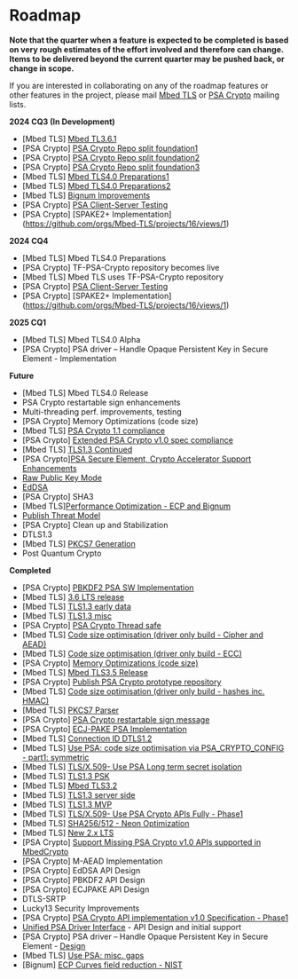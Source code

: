 # Roadmap

**Note that the quarter when a feature is expected to be completed is based on very rough estimates of the effort involved and therefore can change. Items to be delivered beyond the current quarter may be pushed back, or change in scope.**

If you are interested in collaborating on any of the roadmap features or other features in the project, please mail [Mbed TLS](https://lists.trustedfirmware.org/mailman/listinfo/mbed-tls) or [PSA Crypto](https://lists.trustedfirmware.org/mailman/listinfo/psa-crypto) mailing lists.

**2024 CQ3 (In Development)**
* [Mbed TLS] [Mbed TL3.6.1](<https://github.com/orgs/Mbed-TLS/projects/1#column-19883226>)
* [PSA Crypto] [PSA Crypto Repo split foundation1](<https://github.com/orgs/Mbed-TLS/projects/1#column-19914196>)
* [PSA Crypto] [PSA Crypto Repo split foundation2]([https://github.com/orgs/Mbed-TLS/projects/1#column-19914196>)
* [PSA Crypto] [PSA Crypto Repo split foundation3](<https://github.com/orgs/Mbed-TLS/projects/1#column-19868513>)
* [Mbed TLS] [Mbed TLS4.0 Preparations1](<https://github.com/orgs/Mbed-TLS/projects/1#column-19890139>)
* [Mbed TLS] [Mbed TLS4.0 Preparations2](<https://github.com/orgs/Mbed-TLS/projects/1#column-19886039>) 
* [Mbed TLS] [Bignum Improvements](<https://github.com/orgs/Mbed-TLS/projects/1#column-19853826>)
* [PSA Crypto] [PSA Client-Server Testing](<https://github.com/orgs/Mbed-TLS/projects/1#column-19851174>)
* [PSA Crypto] [SPAKE2+ Implementation] (<https://github.com/orgs/Mbed-TLS/projects/16/views/1>)

**2024 CQ4**
* [Mbed TLS] Mbed TLS4.0 Preparations  
* [PSA Crypto] TF-PSA-Crypto repository becomes live
* [Mbed TLS] Mbed TLS uses TF-PSA-Crypto repository
* [PSA Crypto] [PSA Client-Server Testing](<https://github.com/orgs/Mbed-TLS/projects/1#column-19851174>)
* [PSA Crypto] [SPAKE2+ Implementation] (<https://github.com/orgs/Mbed-TLS/projects/16/views/1>)

**2025 CQ1**
* [Mbed TLS] Mbed TLS4.0 Alpha 
* [PSA Crypto] PSA driver – Handle Opaque Persistent Key in Secure Element - Implementation
 
**Future**
 * [Mbed TLS] Mbed TLS4.0 Release
 * PSA Crypto restartable sign enhancements
 * Multi-threading perf. improvements, testing
 * [PSA Crypto] Memory Optimizations (code size)
 * [Mbed TLS] [PSA Crypto 1.1 compliance](https://github.com/orgs/Mbed-TLS/projects/1#column-18732191)
 * [PSA Crypto] [Extended PSA Crypto v1.0 spec compliance](https://github.com/orgs/Mbed-TLS/projects/1#column-17950134)
 * [Mbed TLS] [TLS1.3 Continued](https://github.com/orgs/Mbed-TLS/projects/1#column-17950144)
 * [PSA Crypto][PSA Secure Element, Crypto Accelerator Support Enhancements](https://github.com/orgs/Mbed-TLS/projects/1#column-17950148)
 * [Raw Public Key Mode](https://github.com/ARMmbed/mbedtls/pull/336)
 * [EdDSA](https://github.com/orgs/Mbed-TLS/projects/1#column-17950143)
 * [PSA Crypto] SHA3
 * [Mbed TLS][Performance Optimization - ECP and Bignum](https://github.com/orgs/Mbed-TLS/projects/1#column-17950164)
 * [Publish Threat Model](https://github.com/orgs/ARMmbed/projects/18#column-15836340)​
 * [PSA Crypto] Clean up and Stabilization 
 * DTLS1.3 
 * [Mbed TLS] [PKCS7 Generation](<https://github.com/Mbed-TLS/mbedtls/pull/3970>)
 * Post Quantum Crypto

**Completed**
* [PSA Crypto] [PBKDF2 PSA SW Implementation](<https://github.com/orgs/Mbed-TLS/projects/1#column-19369269>)
* [Mbed TLS] [3.6 LTS release](<https://github.com/orgs/Mbed-TLS/projects/1#column-19402885>)
* [Mbed TLS] [TLS1.3 early data](<https://github.com/orgs/Mbed-TLS/projects/1#column-19656063>) 
* [Mbed TLS] [TLS1.3 misc](<https://github.com/orgs/Mbed-TLS/projects/1#column-19656080>) 
* [PSA Crypto] [PSA Crypto Thread safe](<https://github.com/orgs/Mbed-TLS/projects/1#column-19657300>) 
* [Mbed TLS] [Code size optimisation (driver only build - Cipher and AEAD)](https://github.com/orgs/Mbed-TLS/projects/1#column-19075367)
* [Mbed TLS] [Code size optimisation (driver only build - ECC)](<https://github.com/orgs/Mbed-TLS/projects/1#column-19391691>)
* [PSA Crypto] [Memory Optimizations (code size)](<https://github.com/orgs/Mbed-TLS/projects/1#column-19417159>)
* [Mbed TLS] [Mbed TLS3.5 Release](<https://github.com/orgs/Mbed-TLS/projects/1#column-19402885>)
* [PSA Crypto] [Publish PSA Crypto prototype repository](<https://github.com/orgs/Mbed-TLS/projects/1#column-19564389>)
* [Mbed TLS] [Code size optimisation (driver only build - hashes inc. HMAC)](https://github.com/orgs/Mbed-TLS/projects/1#column-19083975)
* [Mbed TLS] [PKCS7 Parser](https://github.com/orgs/Mbed-TLS/projects/1#column-17950135)
* [PSA Crypto] [PSA Crypto restartable sign message](https://github.com/orgs/Mbed-TLS/projects/1#column-18883250)
* [PSA Crypto] [ECJ-PAKE PSA Implementation](https://github.com/orgs/Mbed-TLS/projects/1#column-18883296) 
* [Mbed TLS] [Connection ID DTLS1.2](https://github.com/Mbed-TLS/mbedtls/pull/6264)
* [Mbed TLS] [Use PSA: code size optimisation via PSA_CRYPTO_CONFIG - part1: symmetric](https://github.com/orgs/Mbed-TLS/projects/1#column-18883163)
* [Mbed TLS] [TLS/X.509​ - Use PSA Long term secret isolation](https://github.com/orgs/Mbed-TLS/projects/1#column-183383222)
* [Mbed TLS] [TLS1.3 PSK](https://github.com/orgs/Mbed-TLS/projects/1#column-17950145)
* [Mbed TLS] [Mbed TLS3.2](https://github.com/orgs/Mbed-TLS/projects/1#column-18338314)
* [Mbed TLS] [TLS1.3 server side](https://github.com/orgs/Mbed-TLS/projects/1#column-17950131)
* [Mbed TLS] [TLS1.3 MVP](https://github.com/orgs/ARMmbed/projects/18#column-15836288)
* [Mbed TLS] [TLS/X.509​ - Use PSA Crypto APIs Fully​ - Phase1](https://github.com/orgs/ARMmbed/projects/18#column-15836318)
* [Mbed TLS] [​SHA256/512 - Neon Optimization](https://github.com/orgs/ARMmbed/projects/18#column-16274498)
* [Mbed TLS] [New 2.x LTS](https://github.com/orgs/ARMmbed/projects/18#column-15836286)
* [PSA Crypto] [Support Missing PSA Crypto v1.0 APIs supported in MbedCrypto](https://github.com/orgs/ARMmbed/projects/18#column-15836299)
* [PSA Crypto]​ M-AEAD Implementation
* [PSA Crypto]​ EdDSA API  Design 
* [PSA Crypto]​ PBKDF2 API  Design 
* [PSA Crypto]​ ECJPAKE API Design  ​
* DTLS-SRTP 
* Lucky13 Security Improvements 
* [PSA Crypto] [PSA Crypto API implementation v1.0 Specification - Phase1](https://github.com/orgs/ARMmbed/projects/18#column-15836285)
* [Unified PSA Driver Interface](https://github.com/orgs/ARMmbed/projects/18#column-15836331) - API Design and initial support
* [PSA Crypto] PSA driver – Handle Opaque Persistent Key in Secure Element - [Design](<https://github.com/Mbed-TLS/mbedtls/blob/development/docs/architecture/psa-storage-resilience.md>) 
* [Mbed TLS] [Use PSA: misc. gaps](https://github.com/orgs/Mbed-TLS/projects/1#column-18337954)
* [Bignum] [ECP Curves field reduction - NIST](https://github.com/orgs/Mbed-TLS/projects/1#column-17950163)








